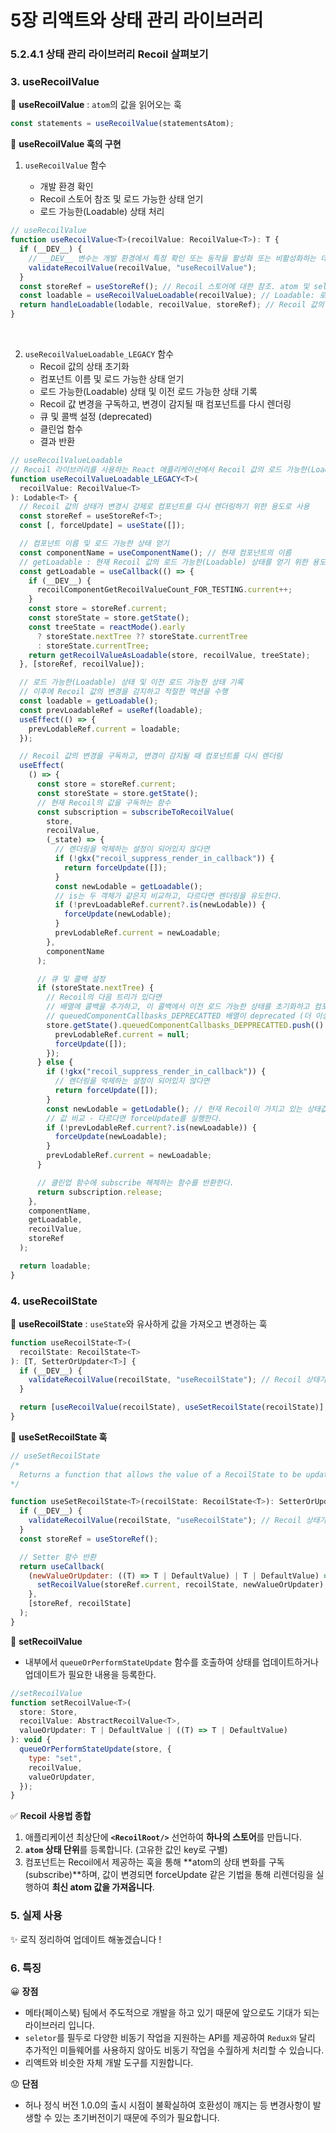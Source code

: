 # 5장 리액트와 상태 관리 라이브러리

### 5.2.4.1 상태 관리 라이브러리 Recoil 살펴보기

### 3. useRecoilValue

🤔 **useRecoilValue** : `atom`의 값을 읽어오는 훅

```js
const statements = useRecoilValue(statementsAtom);
```

🤔 **useRecoilValue 훅의 구현**

1. `useRecoilValue` 함수

   - 개발 환경 확인
   - Recoil 스토어 참조 및 로드 가능한 상태 얻기
   - 로드 가능한(Loadable) 상태 처리

```ts
// useRecoilValue
function useRecoilValue<T>(recoilValue: RecoilValue<T>): T {
  if (__DEV__) {
    // __DEV__ 변수는 개발 환경에서 특정 확인 또는 동작을 활성화 또는 비활성화하는 데 사용
    validateRecoilValue(recoilValue, "useRecoilValue");
  }
  const storeRef = useStoreRef(); // Recoil 스토어에 대한 참조. atom 및 selector
  const loadable = useRecoilValueLoadable(recoilValue); // Loadable: 로드 가능한 상태. Recoil 값의 비동기 상태를 나타내며 로드 중인지, 오류가 있는지, 값이 있는지를 포함
  return handleLoadable(lodable, recoilValue, storeRef); // Recoil 값의 다양한 상태(로딩 중, 오류, 값이 있는 상태)를 처리하고 적절한 결과를 반환
}
```

<br>

2. `useRecoilValueLoadable_LEGACY` 함수
   - Recoil 값의 상태 초기화
   - 컴포넌트 이름 및 로드 가능한 상태 얻기
   - 로드 가능한(Loadable) 상태 및 이전 로드 가능한 상태 기록
   - Recoil 값 변경을 구독하고, 변경이 감지될 때 컴포넌트를 다시 렌더링
   - 큐 및 콜백 설정 (deprecated)
   - 클린업 함수
   - 결과 반환

```ts
// useRecoilValueLoadable
// Recoil 라이브러리를 사용하는 React 애플리케이션에서 Recoil 값의 로드 가능한(Loadable) 상태를 처리
function useRecoilValueLoadable_LEGACY<T>(
  recoilValue: RecoilValue<T>
): Lodable<T> {
  // Recoil 값의 상태가 변경시 강제로 컴포넌트를 다시 렌더링하기 위한 용도로 사용
  const storeRef = useStoreRef<T>;
  const [, forceUpdate] = useState([]);

  // 컴포넌트 이름 및 로드 가능한 상태 얻기
  const componentName = useComponentName(); // 현재 컴포넌트의 이름
  // getLoadable : 현재 Recoil 값의 로드 가능한(Loadable) 상태를 얻기 위한 용도
  const getLoadable = useCallback(() => {
    if (__DEV__) {
      recoilComponentGetRecoilValueCount_FOR_TESTING.current++;
    }
    const store = storeRef.current;
    const storeState = store.getState();
    const treeState = reactMode().early
      ? storeState.nextTree ?? storeState.currentTree
      : storeState.currentTree;
    return getRecoilValueAsLoadable(store, recoilValue, treeState);
  }, [storeRef, recoilValue]);

  // 로드 가능한(Loadable) 상태 및 이전 로드 가능한 상태 기록
  // 이후에 Recoil 값의 변경을 감지하고 적절한 액션을 수행
  const loadable = getLoadable();
  const prevLoadableRef = useRef(loadable);
  useEffect(() => {
    prevLodableRef.current = loadable;
  });

  // Recoil 값의 변경을 구독하고, 변경이 감지될 때 컴포넌트를 다시 렌더링
  useEffect(
    () => {
      const store = storeRef.current;
      const storeState = store.getState();
      // 현재 Recoil의 값을 구독하는 함수
      const subscription = subscribeToRecoilValue(
        store,
        recoilValue,
        (_state) => {
          // 렌더링을 억제하는 설정이 되어있지 않다면
          if (!gkx("recoil_suppress_render_in_callback")) {
            return forceUpdate([]);
          }
          const newLodable = getLoadable();
          // is는 두 객체가 같은지 비교하고, 다르다면 렌더링을 유도한다.
          if (!prevLoadableRef.current?.is(newLodable)) {
            forceUpdate(newLodable);
          }
          prevLodableRef.current = newLoadable;
        },
        componentName
      );

      // 큐 및 콜백 설정
      if (storeState.nextTree) {
        // Recoil의 다음 트리가 있다면
        // 배열에 콜백을 추가하고, 이 콜백에서 이전 로드 가능한 상태를 초기화하고 컴포넌트를 강제로 다시 렌더링
        // queuedComponentCallbasks_DEPRECATTED 배열이 deprecated (더 이상 사용 X)
        store.getState().queuedComponentCallbasks_DEPPRECATTED.push(() => {
          prevLodableRef.current = null;
          forceUpdate([]);
        });
      } else {
        if (!gkx("recoil_suppress_render_in_callback")) {
          // 렌더링을 억제하는 설정이 되어있지 않다면
          return forceUpdate([]);
        }
        const newLodable = getLodable(); // 현재 Recoil이 가지고 있는 상태값을 가지고 있는 클래스인 lodable을 반환
        // 값 비교 - 다르다면 forceUpdate를 실행한다.
        if (!prevLodableRef.current?.is(newLoadable)) {
          forceUpdate(newLoadable);
        }
        prevLodableRef.current = newLoadable;
      }

      // 클린업 함수에 subscribe 해체하는 함수를 반환한다.
      return subscription.release;
    },
    componentName,
    getLoadable,
    recoilValue,
    storeRef
  );

  return loadable;
}
```

### 4. useRecoilState

🤔 **useRecoilState** : `useState`와 유사하게 값을 가져오고 변경하는 훅

```js
function useRecoilState<T>(
  recoilState: RecoilState<T>
): [T, SetterOrUpdater<T>] {
  if (__DEV__) {
    validateRecoilValue(recoilState, "useRecoilState"); // Recoil 상태가 유효한지 확인
  }

  return [useRecoilValue(recoilState), useSetRecoilState(recoilState)];
}
```

🤔 **useSetRecoilState 훅**

```js
// useSetRecoilState
/*
  Returns a function that allows the value of a RecoilState to be updated, but does not subscribe the component to changes to that RecoilState
*/

function useSetRecoilState<T>(recoilState: RecoilState<T>): SetterOrUpdate<T> {
  if (__DEV__) {
    validateRecoilValue(recoilState, "useRecoilState"); // Recoil 상태가 유효한지 확인
  }
  const storeRef = useStoreRef();

  // Setter 함수 반환
  return useCallback(
    (newValueOrUpdater: ((T) => T | DefaultValue) | T | DefaultValue) => {
      setRecoilValue(storeRef.current, recoilState, newValueOrUpdater);
    },
    [storeRef, recoilState]
  );
}
```

🤔 **setRecoilValue**

- 내부에서 `queueOrPerformStateUpdate` 함수를 호출하여 상태를 업데이트하거나 업데이트가 필요한 내용을 등록한다.

```js
//setRecoilValue
function setRecoilValue<T>(
  store: Store,
  recoilValue: AbstractRecoilValue<T>,
  valueOrUpdater: T | DefaultValue | ((T) => T | DefaultValue)
): void {
  queueOrPerformStateUpdate(store, {
    type: "set",
    recoilValue,
    valueOrUpdater,
  });
}
```

✅ **Recoil 사용법 종합**

1. 애플리케이션 최상단에 **`<RecoilRoot/>`** 선언하여 **하나의 스토어**를 만듭니다.
2. **`atom` 상태 단위**를 등록합니다. (고유한 값인 key로 구별)
3. 컴포넌트는 Recoil에서 제공하는 훅을 통해 **atom의 상태 변화를 구독(subscribe)**하며,
   값이 변경되면 forceUpdate 같은 기법을 통해 리렌더링을 실행하여 **최신 atom 값을 가져옵니다**.

### 5. 실제 사용

✨ 로직 정리하여 업데이트 해놓겠습니다 !

### 6. 특징

😀 **장점**

- 메타(페이스북) 팀에서 주도적으로 개발을 하고 있기 때문에 앞으로도 기대가 되는 라이브러리 입니다.
- `seletor`를 필두로 다양한 비동기 작업을 지원하는 API를 제공하여 `Redux와` 달리 추가적인 미들웨어를 사용하지 않아도 비동기 작업을 수월하게 처리할 수 있습니다.
- 리액트와 비슷한 자체 개발 도구를 지원합니다.

😟 **단점**

- 허나 정식 버전 1.0.0의 출시 시점이 불확실하여 호환성이 깨지는 등 변경사항이 발생할 수 있는 초기버전이기 때문에 주의가 필요합니다.
